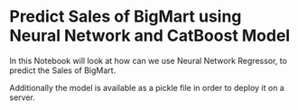 # Predict Sales of BigMart using Neural Network and CatBoost Model
In this Notebook will look at how can we use Neural Network Regressor, to predict the Sales of BigMart.

Additionally the model is available as a pickle file in order to deploy it on a server.
